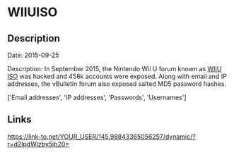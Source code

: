 # WIIUISO

## Description

Date: 2015-09-25

Description:
In September 2015, the Nintendo Wii U forum known as <a href="http://www.wiiuiso.com" target="_blank" rel="noopener">WIIU ISO</a> was hacked and 458k accounts were exposed. Along with email and IP addresses, the vBulletin forum also exposed salted MD5 password hashes.


['Email addresses', 'IP addresses', 'Passwords', 'Usernames']

## Links

https://link-to.net/YOUR_USER/145.98843365056257/dynamic/?r=d2lpdWlzby5jb20=